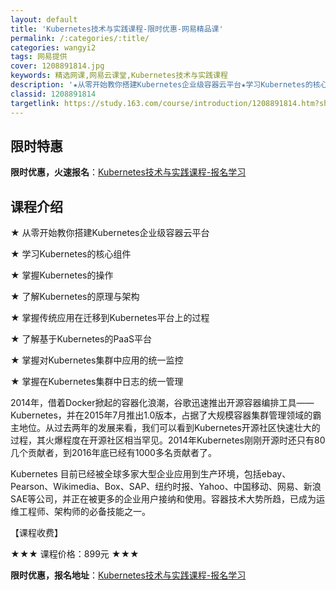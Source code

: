 ```yaml
---
layout: default
title: 'Kubernetes技术与实践课程-限时优惠-网易精品课'
permalink: /:categories/:title/
categories: wangyi2
tags: 网易提供
cover: 1208891814.jpg
keywords: 精选网课,网易云课堂,Kubernetes技术与实践课程
description: '★从零开始教你搭建Kubernetes企业级容器云平台★学习Kubernetes的核心组件★掌握Kubernetes的操'
classid: 1208891814
targetlink: https://study.163.com/course/introduction/1208891814.htm?share=1&shareId=1025206652&utm_campaign=share&utm_medium=iphoneShare&utm_source=&utm_u=1025206652
---
```


## 限时特惠

**限时优惠，火速报名**：[Kubernetes技术与实践课程-报名学习](https://study.163.com/course/introduction/1208891814.htm?share=1&shareId=1025206652&utm_campaign=share&utm_medium=iphoneShare&utm_source=&utm_u=1025206652)

## 课程介绍

★ 从零开始教你搭建Kubernetes企业级容器云平台

★ 学习Kubernetes的核心组件

★ 掌握Kubernetes的操作

★ 了解Kubernetes的原理与架构

★ 掌握传统应用在迁移到Kubernetes平台上的过程

★ 了解基于Kubernetes的PaaS平台

★ 掌握对Kubernetes集群中应用的统一监控

★ 掌握在Kubernetes集群中日志的统一管理



2014年，借着Docker掀起的容器化浪潮，谷歌迅速推出开源容器编排工具——Kubernetes，并在2015年7月推出1.0版本，占据了大规模容器集群管理领域的霸主地位。从过去两年的发展来看，我们可以看到Kubernetes开源社区快速壮大的过程，其火爆程度在开源社区相当罕见。2014年Kubernetes刚刚开源时还只有80几个贡献者，到2016年底已经有1000多名贡献者了。

Kubernetes 目前已经被全球多家大型企业应用到生产环境，包括ebay、Pearson、Wikimedia、Box、SAP、纽约时报、Yahoo、中国移动、网易、新浪SAE等公司，并正在被更多的企业用户接纳和使用。容器技术大势所趋，已成为运维工程师、架构师的必备技能之一。



【课程收费】

★★★  课程价格：899元  ★★★

**限时优惠，报名地址**：[Kubernetes技术与实践课程-报名学习](https://study.163.com/course/introduction/1208891814.htm?share=1&shareId=1025206652&utm_campaign=share&utm_medium=iphoneShare&utm_source=&utm_u=1025206652)

